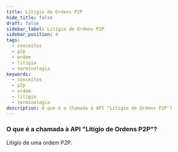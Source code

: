 ```yaml
---
title: Litígio de Ordens P2P
hide_title: false
draft: false
sidebar_label: Litígio de Ordens P2P
sidebar_position: 4
tags:
  - conceitos
  - p2p
  - ordem
  - litígio
  - terminologia
keywords:
  - conceitos
  - p2p
  - ordem
  - litígio
  - terminologia
description: O que é a chamada à API "Litígio de Ordens P2P"?
---
```


### O que é a chamada à API "Litígio de Ordens P2P"?

Litígio de uma ordem P2P.
